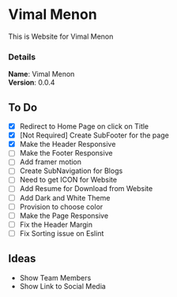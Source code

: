# Vimal Menon

This is Website for Vimal Menon

### Details

<b>Name</b>: Vimal Menon
<br/>
<b>Version</b>: 0.0.4
<br/>

## To Do

- [x] Redirect to Home Page on click on Title
- [x] [Not Required] Create SubFooter for the page
- [x] Make the Header Responsive
- [ ] Make the Footer Responsive
- [ ] Add framer motion
- [ ] Create SubNavigation for Blogs
- [ ] Need to get ICON for Website
- [ ] Add Resume for Download from Website
- [ ] Add Dark and White Theme
- [ ] Provision to choose color
- [ ] Make the Page Responsive
- [ ] Fix the Header Margin
- [ ] Fix Sorting issue on Eslint

## Ideas

- Show Team Members
- Show Link to Social Media

